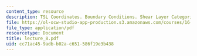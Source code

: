 ```yaml
---
content_type: resource
description: TSL Coordinates. Boundary Conditions. Shear Layer Categories
file: https://ol-ocw-studio-app-production.s3.amazonaws.com/courses/16-13-aerodynamics-of-viscous-fluids-fall-2003/cc71ac459adbb02ac651586f19e3b438_lecture_8.pdf
file_type: application/pdf
resourcetype: Document
title: lecture_8.pdf
uid: cc71ac45-9adb-b02a-c651-586f19e3b438
---
```

